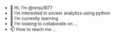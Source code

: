 - 👋 Hi, I’m @renju1977
- 👀 I’m interested in soceer analytics using python
- 🌱 I’m currently learning 
- 💞️ I’m looking to collaborate on ...
- 📫 How to reach me ...

<!---
renju1977/renju1977 is a ✨ special ✨ repository because its `README.md` (this file) appears on your GitHub profile.
You can click the Preview link to take a look at your changes.
--->
